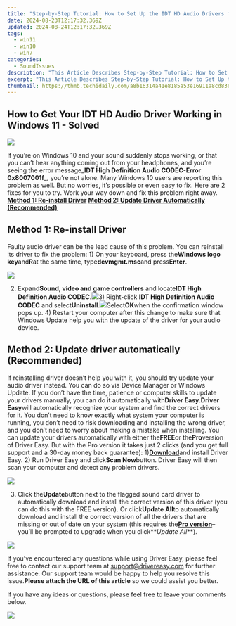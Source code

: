 ```yaml
---
title: "Step-by-Step Tutorial: How to Set Up the IDT HD Audio Drivers for Windows 10"
date: 2024-08-23T12:17:32.369Z
updated: 2024-08-24T12:17:32.369Z
tags:
  - win11
  - win10
  - win7
categories:
  - SoundIssues
description: "This Article Describes Step-by-Step Tutorial: How to Set Up the IDT HD Audio Drivers for Windows 10"
excerpt: "This Article Describes Step-by-Step Tutorial: How to Set Up the IDT HD Audio Drivers for Windows 10"
thumbnail: https://thmb.techidaily.com/a8b16314a41e8185a53e16911a8cd83652896b6771ffcd18a8d5ccdaa894f672.jpg
---
```


## How to Get Your IDT HD Audio Driver Working in Windows 11 - Solved

![](https://images.drivereasy.com/wp-content/uploads/2018/05/img_5b091e2e5ca4a.jpg)

If you’re on Windows 10 and your sound suddenly stops working, or that you can’t hear anything coming out from your headphones, and you’re seeing the error message_**IDT High Definition Audio CODEC-Error 0x8007001f**_, you’re not alone. Many Windows 10 users are reporting this problem as well. But no worries, it’s possible or even easy to fix. Here are 2 fixes for you to try. Work your way down and fix this problem right away. [**Method 1: Re-install Driver**](https://tools.techidaily.com/drivereasy/download/) [**Method 2: Update Driver Automatically (Recommended)**](https://www.drivereasy.com/knowledge/fixed-idt-audio-device-high-definition-audio-codec-error-0x8007001f-in-windows-10/#3)

## **Method 1: Re-install Driver**

Faulty audio driver can be the lead cause of this problem. You can reinstall its driver to fix the problem: 1) On your keyboard, press the**Windows logo key**and**R**at the same time, type**devmgmt.msc**and press**Enter**.

![](https://images.drivereasy.com/wp-content/uploads/2017/09/img_59c8de5b73cd9.png)

2) Expand**Sound, video and game controllers** and locate**IDT High Definition Audio CODEC**.![](https://images.drivereasy.com/wp-content/uploads/2016/07/img_5784665dcbc35.png)3) Right-click **IDT High Definition Audio CODEC** and select**Uninstall**.![](https://images.drivereasy.com/wp-content/uploads/2016/07/img_5784923683fba.png)Select**OK**when the confirmation window pops up. 4) Restart your computer after this change to make sure that Windows Update help you with the update of the driver for your audio device.

## **Method 2: Update driver automatically (Recommended)**

If reinstalling driver doesn’t help you with it, you should try update your audio driver instead. You can do so via Device Manager or Windows Update. If you don’t have the time, patience or computer skills to update your drivers manually, you can do it automatically with**Driver Easy**.**Driver Easy**will automatically recognize your system and find the correct drivers for it. You don’t need to know exactly what system your computer is running, you don’t need to risk downloading and installing the wrong driver, and you don’t need to worry about making a mistake when installing. You can update your drivers automatically with either the**FREE**or the**Pro**version of Driver Easy. But with the Pro version it takes just 2 clicks (and you get full support and a 30-day money back guarantee): 1)[**Download**](https://tools.techidaily.com/drivereasy/download/)and install Driver Easy. 2) Run Driver Easy and click**Scan Now**button. Driver Easy will then scan your computer and detect any problem drivers.

![](https://images.drivereasy.com/wp-content/uploads/2018/05/img_5b091e04542e1.jpg)

3) Click the**Update**button next to the flagged sound card driver to automatically download and install the correct version of this driver (you can do this with the FREE version). Or click**Update All**to automatically download and install the correct version of all the drivers that are missing or out of date on your system (this requires the[**Pro version**](https://tools.techidaily.com/drivereasy/download/)– you’ll be prompted to upgrade when you click**_Update All_**).

![](https://images.drivereasy.com/wp-content/uploads/2018/05/img_5b091e18a76b3.jpg)

 If you’ve encountered any questions while using Driver Easy, please feel free to contact our support team at <support@drivereasy.com> for further assistance. Our support team would be happy to help you resolve this issue.**Please attach the URL of this article** so we could assist you better.

If you have any ideas or questions, please feel free to leave your comments below.

<ins class="adsbygoogle"
     style="display:block"
     data-ad-format="autorelaxed"
     data-ad-client="ca-pub-7571918770474297"
     data-ad-slot="1223367746"></ins>



<ins class="adsbygoogle"
     style="display:block"
     data-ad-client="ca-pub-7571918770474297"
     data-ad-slot="8358498916"
     data-ad-format="auto"
     data-full-width-responsive="true"></ins>



<!-- affiliate ads begin -->
<a href="https://secure.2checkout.com/order/checkout.php?PRODS=4729320&QTY=1&AFFILIATE=108875&CART=1"><img src="https://secure.avangate.com/images/merchant/f7f07e7dab09533bc71247a5b29a7373/products/2_iDeviceMessageBox.png" border="0"></a>
<!-- affiliate ads end -->